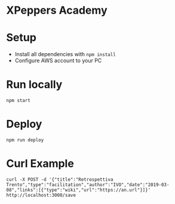 # XPeppers Academy

# Setup
- Install all dependencies with `npm install`
- Configure AWS account to your PC

# Run locally
```
npm start
```

# Deploy
```
npm run deploy
```

# Curl Example
```
curl -X POST -d '{"title":"Retrospettiva Trento","type":"facilitation","author":"IVO","date":"2019-03-08","links":[{"type":"wiki","url":"https://an.url"}]}'  http://localhost:3000/save
```